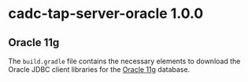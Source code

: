 # cadc-tap-server-oracle 1.0.0

## Oracle 11g

The `build.gradle` file contains the necessary elements to download the Oracle JDBC client libraries
for the [Oracle 11g](http://www.oracle.com/technetwork/database/database-technologies/express-edition/overview/index.html) database. 